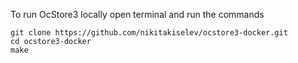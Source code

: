 To run OcStore3 locally open terminal and run the commands
```
git clone https://github.com/nikitakiselev/ocstore3-docker.git
cd ocstore3-docker
make
```